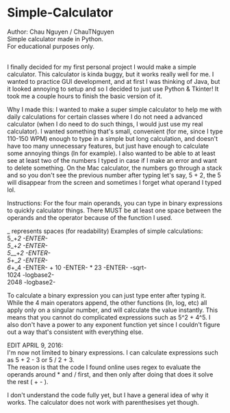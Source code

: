 # Simple-Calculator
Author: Chau Nguyen / ChauTNguyen </br>
Simple calculator made in Python. </br>
For educational purposes only. </br></br>

I finally decided for my first personal project I would make a simple calculator. This calculator is kinda buggy,
but it works really well for me. I wanted to practice GUI development, and at first I was thinking of Java, but it looked
annoying to setup and so I decided to just use Python & Tkinter! It took me a couple hours to finish the basic version of it.

Why I made this:
I wanted to make a super simple calculator to help me with daily calculations for certain classes where I do not need a advanced calculator (when I do need to do such things, I would just use my real calculator). I wanted something that's small, convenient (for me, since I type 110-150 WPM) enough to type in a simple but long calculation, and doesn't have too many unnecessary features, but just have enough to calculate some annoying things (ln for example). I also wanted to be able to at least see at least two of the numbers I typed in case if I make an error and want to delete something. On the Mac calculator, the numbers go through a stack and so you don't see the previous number after typing let's say, 5 + 2, the 5 will disappear from the screen and sometimes I forget what operand I typed lol.

Instructions:
For the four main operands, you can type in binary expressions to quickly calculator things.
There MUST be at least one space between the operands and the operator because of the function I used.

_ represents spaces (for readability)
Examples of simple calculations: </br>
5_+_2 -ENTER- </br>
5__+_2 -ENTER- </br>
5___+_2 -ENTER- </br>
5_+__2 -ENTER- </br>
6_+_4 -ENTER- + 10 -ENTER- * 23 -ENTER- -sqrt- </br>
1024 -logbase2- </br>
2048 -logbase2- </br>

To calculate a binary expression you can just type enter after typing it. While the 4 main operators append, the other functions (ln, log, etc) all apply only on a singular number, and will calculate the value instantly. This means that you cannot do complicated expressions such as 5^2 + 4^5. I also don't have a power to any exponent function yet since I couldn't figure out a way that's consistent with everything else.

EDIT APRIL 9, 2016:</br>
I'm now not limited to binary expressions. I can calculate expressions such as 5 + 2 - 3 or 5 / 2 + 3.</br>
The reason is that the code I found online uses regex to evaluate the operands around * and / first, and then only after doing that does it solve the rest ( + - ). </br>

I don't understand the code fully yet, but I have a general idea of why it works. The calculator does not work with parenthesises yet though.
